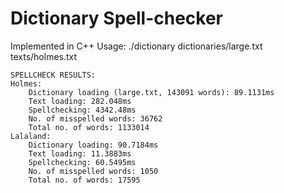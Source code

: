 # Dictionary Spell-checker
Implemented in C++
Usage: ./dictionary dictionaries/large.txt texts/holmes.txt

    SPELLCHECK RESULTS:
    Holmes:
        Dictionary loading (large.txt, 143091 words): 89.1131ms
        Text loading: 282.048ms
        Spellchecking: 4342.48ms
        No. of misspelled words: 36762
        Total no. of words: 1133014
    Lalaland:
        Dictionary loading: 90.7184ms
        Text loading: 11.3883ms
        Spellchecking: 60.5495ms
        No. of misspelled words: 1050
        Total no. of words: 17595
